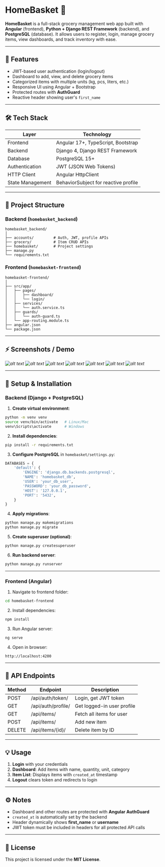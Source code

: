 # HomeBasket 🛒

**HomeBasket** is a full-stack grocery management web app built with **Angular** (frontend), **Python + Django REST Framework** (backend), and **PostgreSQL** (database). It allows users to register, login, manage grocery items, view dashboards, and track inventory with ease.

---

## 🌟 Features

- JWT-based user authentication (login/logout)
- Dashboard to add, view, and delete grocery items
- Categorized items with multiple units (kg, pcs, liters, etc.)
- Responsive UI using Angular + Bootstrap
- Protected routes with **AuthGuard**
- Reactive header showing user's `first_name`

---

## 🛠 Tech Stack

| Layer       | Technology                           |
| ----------- | ------------------------------------ |
| Frontend    | Angular 17+, TypeScript, Bootstrap    |
| Backend     | Django 4, Django REST Framework      |
| Database    | PostgreSQL 15+                        |
| Authentication | JWT (JSON Web Tokens)             |
| HTTP Client | Angular HttpClient                   |
| State Management | BehaviorSubject for reactive profile |

---

## 📁 Project Structure

### Backend (`homebasket_backend`)

```
homebasket_backend/
│
├── accounts/         # Auth, JWT, profile APIs
├── grocery/          # Item CRUD APIs
├── homebasket/       # Project settings
├── manage.py
└── requirements.txt
```

### Frontend (`homebasket-frontend`)

```
homebasket-frontend/
│
├── src/app/
│   ├── pages/
│   │   ├── dashboard/
│   │   └── login/
│   ├── services/
│   │   └── auth.service.ts
│   ├── guards/
│   │   └── auth-guard.ts
│   └── app-routing.module.ts
├── angular.json
└── package.json
```

---

## ⚡ Screenshots / Demo

*![alt text](/Plan%20&%20Design/image.png)*
*![alt text](/Plan%20&%20Design/image-1.png)*
*![alt text](/Plan%20&%20Design/image-2.png)*
*![alt text](/Plan%20&%20Design/image-3.png)*
*![alt text](/Plan%20&%20Design/image-4.png)*
*![alt text](/Plan%20&%20Design/image-5.png)*
*![alt text](/Plan%20&%20Design/image-6.png)*

---

## 🚀 Setup & Installation

### Backend (Django + PostgreSQL)

1. **Create virtual environment**:

```bash
python -m venv venv
source venv/bin/activate   # Linux/Mac
venv\Scripts\activate      # Windows
```

2. **Install dependencies**:

```bash
pip install -r requirements.txt
```

3. **Configure PostgreSQL** in `homebasket/settings.py`:

```python
DATABASES = {
    'default': {
        'ENGINE': 'django.db.backends.postgresql',
        'NAME': 'homebasket_db',
        'USER': 'your_db_user',
        'PASSWORD': 'your_db_password',
        'HOST': '127.0.0.1',
        'PORT': '5432',
    }
}
```

4. **Apply migrations**:

```bash
python manage.py makemigrations
python manage.py migrate
```

5. **Create superuser (optional)**:

```bash
python manage.py createsuperuser
```

6. **Run backend server**:

```bash
python manage.py runserver
```

---

### Frontend (Angular)

1. Navigate to frontend folder:

```bash
cd homebasket-frontend
```

2. Install dependencies:

```bash
npm install
```

3. Run Angular server:

```bash
ng serve
```

4. Open in browser:

```
http://localhost:4200
```

---

## 🔗 API Endpoints

| Method | Endpoint              | Description                |
| ------ | -------------------- | -------------------------- |
| POST   | /api/auth/token/      | Login, get JWT token       |
| GET    | /api/auth/profile/    | Get logged-in user profile |
| GET    | /api/items/           | Fetch all items for user   |
| POST   | /api/items/           | Add new item               |
| DELETE | /api/items/{id}/      | Delete item by ID          |

---

## 💡 Usage

1. **Login** with your credentials  
2. **Dashboard**: Add items with name, quantity, unit, category  
3. **Item List**: Displays items with `created_at` timestamp  
4. **Logout** clears token and redirects to login

---

## ⚙️ Notes

- Dashboard and other routes are protected with **Angular AuthGuard**  
- `created_at` is automatically set by the backend  
- Header dynamically shows **first_name** or **username**  
- JWT token must be included in headers for all protected API calls

---

## 📝 License

This project is licensed under the **MIT License**.